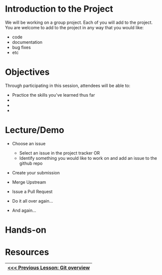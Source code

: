 # Introduction to the Project

We will be working on a group project.
Each of you will add to the project.
You are welcome to add to the project in any way that you would like:
* code
* documentation
* bug fixes
* etc

# Objectives

Through participating in this session, attendees will be able to:

* Practice the skills you've learned thus far
*
*
*

# Lecture/Demo

* Choose an issue
  * Select an issue in the project tracker 
  OR
  * Identify something you would like to work on and add an issue to the github repo

* Create your submission

* Merge Upstream 

* Issue a Pull Request

* Do it all over again...

* And again...

# Hands-on

# Resources

|[<<< Previous Lesson: Git overview](./lesson_05_git_overview.md)|
|:--|
